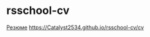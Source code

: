 # rsschool-cv
<a href="https://Catalyst2534.github.io/rsschool-cv/cv">Резюме</a>
https://Catalyst2534.github.io/rsschool-cv/cv